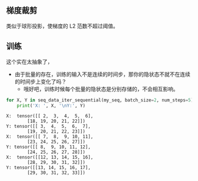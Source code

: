 ## 梯度裁剪

类似于球形投影，使梯度的 L2 范数不超过阈值。

## 训练

这个实在太抽象了，

- 由于批量的存在，训练的输入不是连续的时间步，那你的隐状态不就不在连续的时间步上变化了吗？
    - 哦好吧，训练时候每个批量的隐状态是分别存储的，不会相互影响。

```py
for X, Y in seq_data_iter_sequential(my_seq, batch_size=2, num_steps=5):
    print('X: ', X, '\nY:', Y)
```

```
X:  tensor([[ 2,  3,  4,  5,  6],
        [18, 19, 20, 21, 22]])
Y: tensor([[ 3,  4,  5,  6,  7],
        [19, 20, 21, 22, 23]])
X:  tensor([[ 7,  8,  9, 10, 11],
        [23, 24, 25, 26, 27]])
Y: tensor([[ 8,  9, 10, 11, 12],
        [24, 25, 26, 27, 28]])
X:  tensor([[12, 13, 14, 15, 16],
        [28, 29, 30, 31, 32]])
Y: tensor([[13, 14, 15, 16, 17],
        [29, 30, 31, 32, 33]])
```
